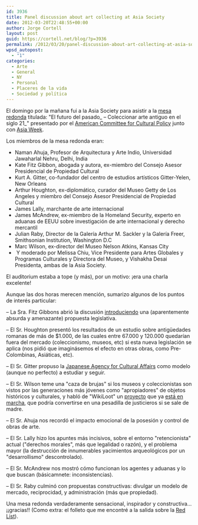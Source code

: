 ```yaml
---
id: 3936
title: Panel discussion about art collecting at Asia Society
date: 2012-03-20T22:48:55+00:00
author: Jorge Cortell
layout: post
guid: https://cortell.net/blog/?p=3936
permalink: /2012/03/20/panel-discussion-about-art-collecting-at-asia-society/
wpsd_autopost:
  - "1"
categories:
  - Arte
  - General
  - NY
  - Personal
  - Placeres de la vida
  - Sociedad y polí­tica
---
```

El domingo por la mañana fui a la Asia Society para asistir a la <a title="https://asiasociety.org/new-york/events/future-past-collecting-ancient-art-21st-century" href="https://asiasociety.org/new-york/events/future-past-collecting-ancient-art-21st-century" target="_blank">mesa redonda</a> titulada: "El futuro del pasado_ – Coleccionar arte antiguo en el siglo 21_" presentado por el <a title="https://en.wikipedia.org/wiki/American_Council_for_Cultural_Policy" href="https://en.wikipedia.org/wiki/American_Council_for_Cultural_Policy" target="_blank">American Committee for Cultural Policy</a> junto con <a title="https://www.asiaweekny.com/" href="https://www.asiaweekny.com/" target="_blank">Asia Week</a>. 

Los miembros de la mesa redonda eran:

  * Naman Ahuja, Profesor de Arquitectura y Arte Indio, Universidad Jawaharlal Nehru, Delhi, India
  * Kate Fitz Gibbon, abogada y autora, ex-miembro del Consejo Asesor Presidencial de Propiedad Cultural
  * Kurt A. Gitter, co-fundador del centro de estudios artísticos Gitter-Yelen, New Orleans
  * Arthur Houghton, ex-diplomático, curador del Museo Getty de Los Angeles y miembro del Consejo Asesor Presidencial de Propiedad Cultural
  * James Lally, marchante de arte internacional
  * James McAndrew, ex-miembro de la Homeland Security, experto en aduanas de EEUU sobre investigación de arte internacional y derecho mercantil
  * Julian Raby, Director de la Galería Arthur M. Sackler y la Galería Freer, Smithsonian Institution, Washington D.C
  * Marc Wilson, ex-director del Museo Nelson Atkins, Kansas City
  *  Y moderado por Melissa Chiu, Vice Presidente para Artes Globales y Programas Culturales y Directora del Museo, y Vishakha Desai Presidenta, ambas de la Asia Society.

El auditorium estaba a tope (y más), por un motivo: ¡era una charla excelente!

Aunque las dos horas merecen mención, sumarizo algunos de los puntos de interés particular:

– La Sra. Fitz Gibbons abrió la discusión <a title="https://www.fitzgibbonlaw.com/art-and-cultural-property-issues" href="https://www.fitzgibbonlaw.com/art-and-cultural-property-issues" target="_blank">introduciendo</a> una (aparentemente absurda y amenazante) propuesta legislativa.

– El Sr. Houghton presentó los resultados de un estudio sobre antigüedades romanas de más de $1.000, de las cuales entre 67.000 y 120.000 quedarían fuera del mercado (coleccionismo, museos, etc) si esta nueva legislación se aplica (nos pidió que imaginásemos el efecto en otras obras, como Pre-Colombinas, Asiáticas, etc).

– El Sr. Gitter propuso la <a title="https://www.bunka.go.jp/english/index.html" href="https://www.bunka.go.jp/english/index.html" target="_blank">Japanese Agency for Cultural Affairs</a> como modelo (aunque no perfecto) a estudiar y seguir.

– El Sr. Wilson teme una "caza de brujas" si los museos y coleccionistas son vistos por las generaciones más jóvenes como "apropiadores" de objetos históricos y culturales, y habló de "WikiLoot" un <a title="https://chasingaphrodite.com/2012/03/12/introducing-wikiloot-your-chance-to-fight-the-illicit-antiquities-trade/" href="https://chasingaphrodite.com/2012/03/12/introducing-wikiloot-your-chance-to-fight-the-illicit-antiquities-trade/" target="_blank">proyecto</a> que ya <a title="https://newschallenge.tumblr.com/post/19180035869/wikiloot-crowd-sourcing-an-analysis-of-the-black" href="https://newschallenge.tumblr.com/post/19180035869/wikiloot-crowd-sourcing-an-analysis-of-the-black" target="_blank">está en marcha</a>, que podría convertirse en una pesadilla de justicieros si se sale de madre.

– El Sr. Ahuja nos recordó el impacto emocional de la posesión y control de obras de arte.

– El Sr. Lally hizo los apuntes más incisivos, sobre el entorno "retencionista" actual ("derechos morales", más que legalidad o razón), y el problema mayor (la destrucción de innumerables yacimientos arqueológicos por un "desarrollismo" descontrolado).

– El Sr. McAndrew nos mostró cómo funcionan los agentes y aduanas y lo que buscan (básicamnete: inconsistencias).

– El Sr. Raby culminó con propuestas constructivas: divulgar un modelo de mercado, reciprocidad, y administración (más que propiedad).

Una mesa redonda verdaderamente sensacional, inspirador y constructiva... ¡¡gracias!! (Como extra: el folleto que me encontré a la salida sobre la <a title="https://icom.museum/what-we-do/programmes/fighting-illicit-traffic/red-list.html" href="https://icom.museum/what-we-do/programmes/fighting-illicit-traffic/red-list.html" target="_blank">Red List</a>).